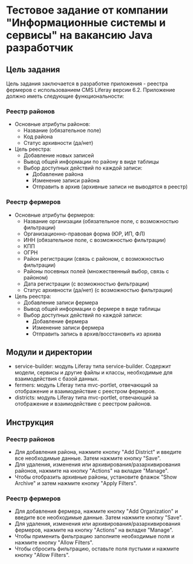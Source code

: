 # Тестовое задание от компании "Информационные системы и сервисы" на вакансию Java разработчик

## Цель задания
Цель задания заключается в разработке приложения - реестра фермеров с использованием CMS Liferay версии 6.2. Приложение должно иметь следующие функциональности:

### Реестр районов
- Основные атрибуты районов:
  - Название (обязательное поле)
  - Код района
  - Статус архивности (да/нет)
- Цель реестра:
  - Добавление новых записей
  - Вывод общей информации по району в виде таблицы
  - Выбор доступных действий по каждой записи:
    - Добавление района
    - Изменение записи района
    - Отправить в архив (архивные записи не выводятся в реестр)

### Реестр фермеров
- Основные атрибуты фермеров:
  - Название организации (обязательное поле, с возможностью фильтрации)
  - Организационно-правовая форма (ЮР, ИП, ФЛ)
  - ИНН (обязательное поле, с возможностью фильтрации)
  - КПП
  - ОГРН
  - Район регистрации (связь с районом, с возможностью фильтрации)
  - Районы посевных полей (множественный выбор, связь с районом)
  - Дата регистрации (с возможностью фильтрации)
  - Статус архивности (да/нет) (с возможностью фильтрации)
- Цель реестра:
  - Добавление записи фермера
  - Вывод общей информации о фермере в виде таблицы
  - Выбор доступных действий по каждой записи:
    - Добавление фермера
    - Изменение записи фермера
    - Отправить запись в архив/восстановить из архива

## Модули и директории
- service-builder: модуль Liferay типа service-builder. Содержит модели, сервисы и другие файлы и классы, необходимые для взаимодействия с базой данных.
- fermers: модуль Liferay типа mvc-portlet, отвечающий за отображение и взаимодействие с реестром фермеров.
- districts: модуль Liferay типа mvc-portlet, отвечающий за отображение и взаимодействие с реестром районов.

## Инструкция
### Реестр районов
- Для добавления района, нажмите кнопку "Add District" и введите все необходимые данные. Затем нажмите кнопку "Save".
- Для удаления, изменения или архивирования/разархивирования районов, нажмите на кнопку "Actions" на вкладке "Manage".
- Чтобы отобразить архивные районы, установите флажок "Show Archive" и затем нажмите кнопку "Apply Filters".

### Реестр фермеров
- Для добавления фермера, нажмите кнопку "Add Organization" и введите все необходимые данные. Затем нажмите кнопку "Save".
- Для удаления, изменения или архивирования/разархивирования фермеров, нажмите на кнопку "Actions" на вкладке "Manage".
- Чтобы применить фильтрацию заполните необходимые поля и нажмите кнопку "Allow Filters".
- Чтобы сбросить фильтрацию, оставьте поля пустыми и нажмите кнопку "Allow Filters".





